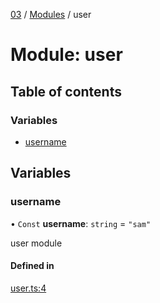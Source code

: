 [03](../README.md) / [Modules](../modules.md) / user

# Module: user

## Table of contents

### Variables

- [username](user.md#username)

## Variables

### username

• `Const` **username**: `string` = `"sam"`

user module

#### Defined in

[user.ts:4](https://github.com/dengshaomin86/ts-03/blob/9fa5a4a/src/user.ts#L4)
